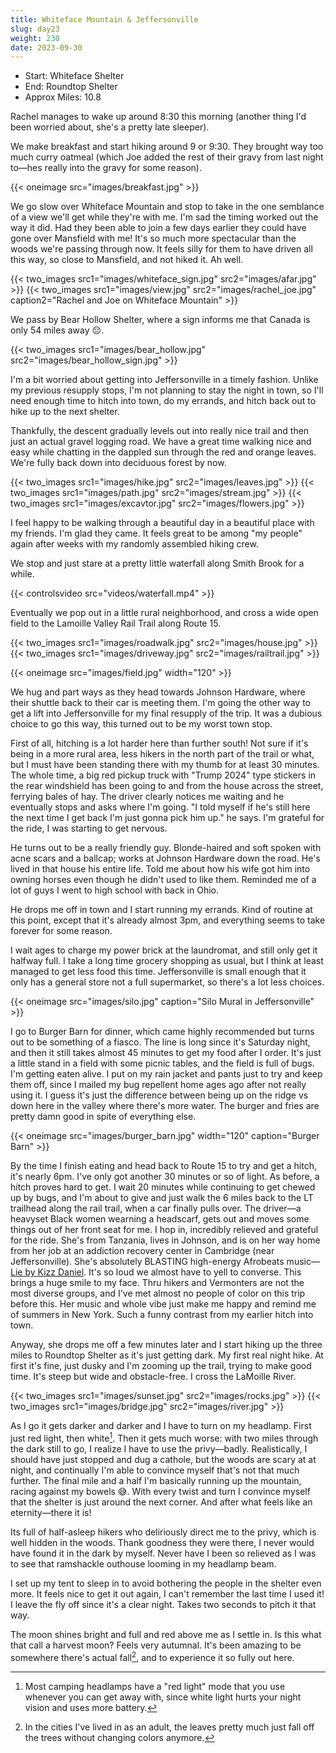```yaml
---
title: Whiteface Mountain & Jeffersonville
slug: day23
weight: 230
date: 2023-09-30
---
```


- Start: Whiteface Shelter
- End: Roundtop Shelter
- Approx Miles: 10.8

Rachel manages to wake up around 8:30 this morning (another thing I'd been worried about, she's a pretty late sleeper).

We make breakfast and start hiking around 9 or 9:30. They brought way too much curry oatmeal (which Joe added the rest of their gravy from last night to—hes really into the gravy for some reason).

{{< oneimage src="images/breakfast.jpg" >}}

We go slow over Whiteface Mountain and stop to take in the one semblance of a view we'll get while they're with me. I'm sad the timing worked out the way it did. Had they been able to join a few days earlier they could have gone over Mansfield with me! It's so much more spectacular than the woods we're passing through now. It feels silly for them to have driven all this way, so close to Mansfield, and not hiked it. Ah well.

{{< two_images src1="images/whiteface_sign.jpg" src2="images/afar.jpg" >}}
{{< two_images src1="images/view.jpg" src2="images/rachel_joe.jpg" caption2="Rachel and Joe on Whiteface Mountain" >}}

We pass by Bear Hollow Shelter, where a sign informs me that Canada is only 54 miles away 😔.

{{< two_images src1="images/bear_hollow.jpg" src2="images/bear_hollow_sign.jpg" >}}

I'm a bit worried about getting into Jeffersonville in a timely fashion. Unlike my previous resupply stops, I'm not planning to stay the night in town, so I'll need enough time to hitch into town, do my errands, and hitch back out to hike up to the next shelter.

Thankfully, the descent gradually levels out into really nice trail and then just an actual gravel logging road. We have a great time walking nice and easy while chatting in the dappled sun through the red and orange leaves. We're fully back down into deciduous forest by now.

{{< two_images src1="images/hike.jpg" src2="images/leaves.jpg" >}}
{{< two_images src1="images/path.jpg" src2="images/stream.jpg" >}}
{{< two_images src1="images/excavtor.jpg" src2="images/flowers.jpg" >}}

I feel happy to be walking through a beautiful day in a beautiful place with my friends. I'm glad they came. It feels great to be among "my people" again after weeks with my randomly assembled hiking crew.

We stop and just stare at a pretty little waterfall along Smith Brook for a while.

{{< controlsvideo src="videos/waterfall.mp4" >}}

Eventually we pop out in a little rural neighborhood, and cross a wide open field to the Lamoille Valley Rail Trail along Route 15.

{{< two_images src1="images/roadwalk.jpg" src2="images/house.jpg" >}}
{{< two_images src1="images/driveway.jpg" src2="images/railtrail.jpg" >}}

{{< oneimage src="images/field.jpg" width="120" >}}

We hug and part ways as they head towards Johnson Hardware, where their shuttle back to their car is meeting them. I'm going the other way to get a lift into Jeffersonville for my final resupply of the trip. It was a dubious choice to go this way, this turned out to be my worst town stop.

First of all, hitching is a lot harder here than further south! Not sure if it's being in a more rural area, less hikers in the north part of the trail or what, but I must have been standing there with my thumb for at least 30 minutes. The whole time, a big red pickup truck with "Trump 2024" type stickers in the rear windshield has been going to and from the house across the street, ferrying bales of hay. The driver clearly notices me waiting and he eventually stops and asks where I'm going. "I told myself if he's still here the next time I get back I'm just gonna pick him up." he says. I'm grateful for the ride, I was starting to get nervous.

He turns out to be a really friendly guy. Blonde-haired and soft spoken with acne scars and a ballcap; works at Johnson Hardware down the road. He's lived in that house his entire life. Told me about how his wife got him into owning horses even though he didn't used to like them. Reminded me of a lot of guys I went to high school with back in Ohio.

He drops me off in town and I start running my errands. Kind of routine at this point, except that it's already almost 3pm, and everything seems to take forever for some reason.

I wait ages to charge my power brick at the laundromat, and still only get it halfway full. I take a long time grocery shopping as usual, but I think at least managed to get less food this time. Jeffersonville is small enough that it only has a general store not a full supermarket, so there's a lot less choices.

{{< oneimage src="images/silo.jpg" caption="Silo Mural in Jeffersonville" >}}


I go to Burger Barn for dinner, which came highly recommended but turns out to be something of a fiasco. The line is long since it's Saturday night, and then it still takes almost 45 minutes to get my food after I order. It's just a little stand in a field with some picnic tables, and the field is full of bugs. I'm getting eaten alive. I put on my rain jacket and pants just to try and keep them off, since I mailed my bug repellent home ages ago after not really using it. I guess it's just the difference between being up on the ridge vs down here in the valley where there's more water. The burger and fries are pretty damn good in spite of everything else.

{{< oneimage src="images/burger_barn.jpg" width="120" caption="Burger Barn" >}}

By the time I finish eating and head back to Route 15 to try and get a hitch, it's nearly 6pm. I've only got another 30 minutes or so of light. As before, a hitch proves hard to get. I wait 20 minutes while continuing to get chewed up by bugs, and I'm about to give and just walk the 6 miles back to the LT trailhead along the rail trail, when a car finally pulls over. The driver—a heavyset Black women wearning a headscarf, gets out and moves some things out of her front seat for me. I hop in, incredibly relieved and grateful for the ride. She's from Tanzania, lives in Johnson, and is on her way home from her job at an addiction recovery center in Cambridge (near Jeffersonville). She's absolutely BLASTING high-energy Afrobeats music—[Lie by Kizz Daniel](https://www.youtube.com/watch?v=3d6T2qFZ5vU). It's so loud we almost have to yell to converse. This brings a huge smile to my face. Thru hikers and Vermonters are not the most diverse groups, and I've met almost no people of color on this trip before this. Her music and whole vibe just make me happy and remind me of summers in New York. Such a funny contrast from my earlier hitch into town.

Anyway, she drops me off a few minutes later and I start hiking up the three miles to Roundtop Shelter as it's just getting dark. My first real night hike. At first it's fine, just dusky and I'm zooming up the trail, trying to make good time. It's steep but wide and obstacle-free. I cross the LaMoille River.

{{< two_images src1="images/sunset.jpg" src2="images/rocks.jpg" >}}
{{< two_images src1="images/bridge.jpg" src2="images/river.jpg" >}}

As I go it gets darker and darker and I have to turn on my headlamp. First just red light, then white[^1]. Then it gets much worse: with two miles through the dark still to go, I realize I have to use the privy—badly. Realistically, I should have just stopped and dug a cathole, but the woods are scary at at night, and continually I'm able to convince myself that's not that much further. The final mile and a half I'm basically running up the mountain, racing against my bowels 😅. With every twist and turn I convince myself that the shelter is just around the next corner. And after what feels like an eternity—there it is!

Its full of half-asleep hikers who deliriously direct me to the privy, which is well hidden in the woods. Thank goodness they were there, I never would have found it in the dark by myself. Never have I been so relieved as I was to see that ramshackle outhouse looming in my headlamp beam.

I set up my tent to sleep in to avoid bothering the people in the shelter even more. It feels nice to get it out again, I can't remember the last time I used it! I leave the fly off since it's a clear night. Takes two seconds to pitch it that way.

The moon shines bright and full and red above me as I settle in. Is this what that call a harvest moon? Feels very autumnal. It's been amazing to be somewhere there's actual fall[^2], and to experience it so fully out here.



[^1]: Most camping headlamps have a "red light" mode that you use whenever you can get away with, since white light hurts your night vision and uses more battery.
[^2]: In the cities I've lived in as an adult, the leaves pretty much just fall off the trees without changing colors anymore.

